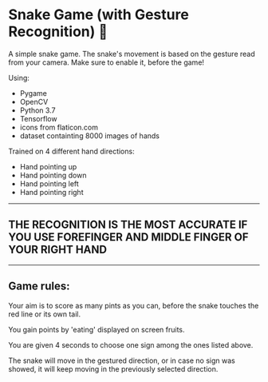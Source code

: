 # Snake Game (with Gesture Recognition) 🐍
A simple snake game. The snake's movement is based on the gesture read from your camera. Make sure to enable it, before the game!

Using:
- Pygame
- OpenCV
- Python 3.7
- Tensorflow
- icons from flaticon.com
- dataset containting 8000 images of hands



Trained on 4 different hand directions:
- Hand pointing up
- Hand pointing down
- Hand pointing left
- Hand pointing right


---------------
## THE RECOGNITION IS THE MOST ACCURATE IF YOU USE FOREFINGER AND MIDDLE FINGER OF YOUR RIGHT HAND

---------------

## Game rules:

Your aim is to score as many pints as you can, before the snake touches the red line or its own tail.

You gain points by 'eating' displayed on screen fruits. 

You are given 4 seconds to choose one sign among the ones listed above.

The snake will move in the gestured direction, or in case no sign was showed, it will keep moving in the previously selected direction.
